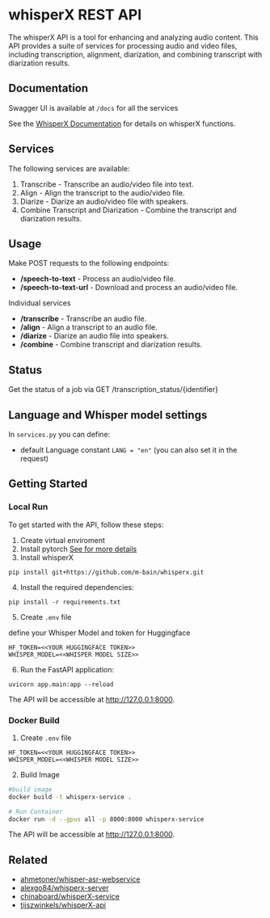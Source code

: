 # whisperX REST API

The whisperX API is a tool for enhancing and analyzing audio content. This API provides a suite of services for processing audio and video files, including transcription, alignment, diarization, and combining transcript with diarization results.

## Documentation

Swagger UI is available at `/docs` for all the services

See the [WhisperX Documentation](https://github.com/m-bain/whisperX) for details on whisperX functions.

## Services

The following services are available:

1. Transcribe - Transcribe an audio/video file into text.
2. Align - Align the transcript to the audio/video file. 
3. Diarize - Diarize an audio/video file with speakers.
4. Combine Transcript and Diarization - Combine the transcript and diarization results.


## Usage

Make POST requests to the following endpoints:

- **/speech-to-text** - Process an audio/video file.
- **/speech-to-text-url** - Download and process an audio/video file.

Individual services
- **/transcribe** - Transcribe an audio file. 
- **/align** - Align a transcript to an audio file.
- **/diarize** - Diarize an audio file into speakers.
- **/combine** - Combine transcript and diarization results.

## Status

Get the status of a job via GET /transcription_status/{identifier}

## Language and Whisper model settings

In `services.py` you can define:

- default Language constant `LANG = "en"` (you can also set it in the request)


## Getting Started

### Local Run

To get started with the API, follow these steps:

1. Create virtual enviroment
2. Install pytorch [See for more details](https://pytorch.org/)
3. Install whisperX

```
pip install git+https://github.com/m-bain/whisperx.git
```
4. Install the required dependencies:
```
pip install -r requirements.txt
```
5. Create `.env` file

define your Whisper Model and token for Huggingface
```
HF_TOKEN=<<YOUR HUGGINGFACE TOKEN>>
WHISPER_MODEL=<<WHISPER MODEL SIZE>>
```

6. Run the FastAPI application:

```
uvicorn app.main:app --reload
```
The API will be accessible at http://127.0.0.1:8000.

### Docker Build

1. Create `.env` file

```
HF_TOKEN=<<YOUR HUGGINGFACE TOKEN>>
WHISPER_MODEL=<<WHISPER MODEL SIZE>>
```

2. Build Image

```sh
#build image
docker build -t whisperx-service .

# Run Container
docker run -d --gpus all -p 8000:8000 whisperx-service
```
The API will be accessible at http://127.0.0.1:8000.

## Related
- [ahmetoner/whisper-asr-webservice](https://github.com/ahmetoner/whisper-asr-webservice)
- [alexgo84/whisperx-server](https://github.com/alexgo84/whisperx-server)
- [chinaboard/whisperX-service](https://github.com/chinaboard/whisperX-service)
- [tijszwinkels/whisperX-api](https://github.com/tijszwinkels/whisperX-api)